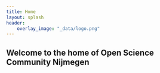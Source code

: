 ```yaml
---
title: Home
layout: splash
header:
    overlay_image: "_data/logo.png"
---
```


## Welcome to the home of Open Science Community Nijmegen
